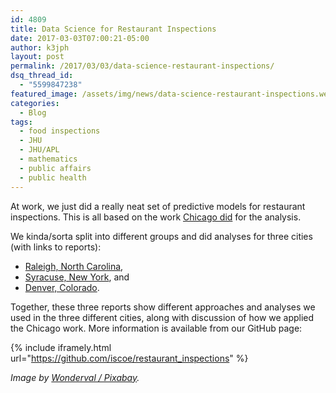 ```yaml
---
id: 4809
title: Data Science for Restaurant Inspections
date: 2017-03-03T07:00:21-05:00
author: k3jph
layout: post
permalink: /2017/03/03/data-science-restaurant-inspections/
dsq_thread_id:
  - "5599847238"
featured_image: /assets/img/news/data-science-restaurant-inspections.webp
categories:
  - Blog
tags:
  - food inspections
  - JHU
  - JHU/APL
  - mathematics
  - public affairs
  - public health
---
```

At work, we just did a really neat set of predictive models for
restaurant inspections.  This is all based on the work [Chicago
did](https://github.com/Chicago/food-inspections-evaluation) for
the analysis.

We kinda/sorta split into different groups and did analyses for
three cities (with links to reports):

* [Raleigh, North Carolina](https://github.com/iscoe/restaurant_inspections/blob/master/papers/Raleigh.pdf),
* [Syracuse, New York](https://github.com/iscoe/restaurant_inspections/blob/master/papers/Syracuse.pdf), and
* [Denver, Colorado](https://github.com/iscoe/restaurant_inspections/blob/master/papers/Denver.pdf).

Together, these three reports show different approaches and analyses
we used in the three different cities, along with discussion of how
we applied the Chicago work.  More information is available from
our GitHub page:

{% include iframely.html url="https://github.com/iscoe/restaurant_inspections" %}

_Image by [Wonderval / Pixabay](https://pixabay.com/en/kitchen-chef-restaurant-1310290/)._

